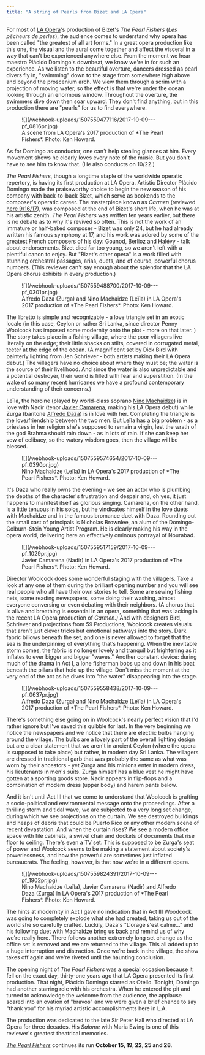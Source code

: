 ```yaml
---
title: "A string of Pearls from Bizet and LA Opera"
---
```


For most of [LA Opera](/scene/companies/los-angeles-opera/)'s production of Bizet's *The Pearl Fishers* (*Les pêcheurs de perles*), the audience comes to understand why opera has been called "the greatest of all art forms." In a great opera production like this one, the visual and the aural come together and affect the visceral in a way that can't be experienced anywhere else. From the moment we hear maestro Plácido Domingo's downbeat, we know we're in for such an experience. As we listen to the beautiful overture, dancers dressed as pearl divers fly in, "swimming" down to the stage from somewhere high above and beyond the proscenium arch. We view them through a scrim with a projection of moving water, so the effect is that we're under the ocean looking through an enormous window. Throughout the overture, the swimmers dive down then soar upward. They don't find anything, but in this production there are "pearls" for us to find everywhere.

<figure data-type="image">
![](/webhook-uploads/1507559477116/2017-10-09---pf_0816pr.jpg)
<figcaption>A scene from LA Opera's 2017 production of *The Pearl Fishers*. Photo: Ken Howard.</figcaption>
</figure>
 
As for Domingo as conductor, one can't help stealing glances at him. Every movement shows he clearly loves every note of the music. But you don't have to see him to know that. (He also conducts on 10/22.)
 
*The Pearl Fishers*, though a longtime staple of the worldwide operatic repertory, is having its first production at LA Opera. Artistic Director Plácido Domingo made the praiseworthy choice to begin the new season of his company with back-to-back Bizet, which serve as bookends to the composer's operatic career. The masterpiece known as *Carmen* (reviewed [here 9/16/17](/la-opera-scores-in-first-half-of-bizet-double-header/)), was composed at the end of Bizet's short life, when he was at his artistic zenith. *The Pearl Fishers* was written ten years earlier, but there is no debate as to why it's revived so often. This is not the work of an immature or half-baked composer - Bizet was only 24, but he had already written his famous symphony at 17, and his work was adored by some of the greatest French composers of his day: Gounod, Berlioz and Halévy - talk about endorsements. Bizet died far too young, so we aren't left with a plentiful canon to enjoy. But "Bizet's other opera" is a work filled with stunning orchestral passages, arias, duets, and of course, powerful chorus numbers. (This reviewer can't say enough about the splendor that the LA Opera chorus exhibits in every production.)

<figure data-type="image">
![](/webhook-uploads/1507559488700/2017-10-09---pf_0301pr.jpg)
<figcaption>Alfredo Daza (Zurga) and Nino Machaidze (Leïla) in LA Opera's 2017 production of *The Pearl Fishers*. Photo: Ken Howard.</figcaption>
</figure>
 
The libretto is simple and recognizable - a love triangle set in an exotic locale (in this case, Ceylon or rather Sri Lanka, since director Penny Woolcock has imposed some modernity onto the plot - more on that later. ) The story takes place in a fishing village, where the poor villagers live literally on the edge; their little shacks on stilts, covered in corrugated metal, teeter at the edge of the ocean. (A magnificent set by Dick Bird with painterly lighting from Jen Schriever - both artists making their LA Opera debut.) The villagers have no choice about where they must be; the water is the source of their livelihood. And since the water is also unpredictable and a potential destroyer, their world is filled with fear and superstition. (In the wake of so many recent hurricanes we have a profound contemporary understanding of their concerns.)
 
Leïla, the heroine (played by world-class soprano [Nino Machaidze](/talking-with-singers-nino-machaidze/)) is in love with Nadir (tenor [Javier Camarena](/scene/people/javier-camarena/), making his LA Opera debut) while Zurga (baritone [Alfredo Daza](/scene/people/alfredo-daza/)) is in love with her. Completing the triangle is the love/friendship between the two men. But Leïla has a big problem - as a priestess in her religion she's supposed to remain a virgin, lest the wrath of the god Brahma should rain down - as in lots of rain. If she can keep her vow of celibacy, so the watery wisdom goes, then the village will be blessed.

<figure data-type="image">
![](/webhook-uploads/1507559574654/2017-10-09---pf_0390pr.jpg)<figcaption>Nino Machaidze (Leïla) in LA Opera's 2017 production of *The Pearl Fishers*. Photo: Ken Howard.</figcaption>
</figure>
 
It's Daza who really owns the evening - we see an actor who is plumbing the depths of the character's frustration and despair and, oh yes, it just happens to manifest itself as glorious singing. Camarena, on the other hand, is a little tenuous in his solos, but he vindicates himself in the love duets with Machaidze and in the famous bromance duet with Daza. Rounding out the small cast of principals is Nicholas Brownlee, an alum of the Domingo-Colburn-Stein Young Artist Program. He is clearly making his way in the opera world, delivering here an effectively ominous portrayal of Nourabad.

<figure data-type="image">
![](/webhook-uploads/1507559517159/2017-10-09---pf_1029pr.jpg)
<figcaption>Javier Camarena (Nadir) in LA Opera's 2017 production of *The Pearl Fishers*. Photo: Ken Howard.</figcaption>
</figure>
 
Director Woolcock does some wonderful staging with the villagers. Take a look at any one of them during the brilliant opening number and you will see real people who all have their own stories to tell. Some are sewing fishing nets, some reading newspapers, some doing their washing, almost everyone conversing or even debating with their neighbors. (A chorus that is alive and breathing is essential in an opera, something that was lacking in the recent LA Opera production of *Carmen.)* And with designers Bird, Schriever and projections from 59 Productions, Woolcock creates visuals that aren’t just clever tricks but emotional pathways into the story. Dark fabric billows beneath the set, and one is never allowed to forget that the sea is the underpinning of everything that’s happening. When the inevitable storm comes, the fabric is no longer lovely and tranquil but frightening as it inflates to ever bigger and bigger "waves." Another constant device: during much of the drama in Act I, a lone fisherman bobs up and down in his boat beneath the pillars that hold up the village. Don't miss the moment at the very end of the act as he dives into "the water" disappearing into the stage.

<figure data-type="image">
![](/webhook-uploads/1507559558438/2017-10-09---pf_0637pr.jpg)
<figcaption>Alfredo Daza (Zurga) and Nino Machaidze (Leïla) in LA Opera's 2017 production of *The Pearl Fishers*. Photo: Ken Howard.</figcaption>
</figure>
 
There's something else going on in Woolcock's nearly perfect vision that I'd rather ignore but I've saved this quibble for last. In the very beginning we notice the newspapers and we notice that there are electric bulbs hanging around the village. The bulbs are a lovely part of the overall lighting design but are a clear statement that we aren't in ancient Ceylon (where the opera is supposed to take place) but rather, in modern day Sri Lanka. The villagers are dressed in traditional garb that was probably the same as what was worn by their ancestors - yet Zurga and his minions enter in modern dress, his lieutenants in men's suits. Zurga himself has a blue vest he might have gotten at a sporting goods store. Nadir appears in flip-flops and a combination of modern dress (upper body) and harem pants below. 

And it isn't until Act III that we come to understand that Woolcock is grafting a socio-political and environmental message onto the proceedings. After a thrilling storm and tidal wave, we are subjected to a very long set change, during which we see projections on the curtain. We see destroyed buildings and heaps of debris that could be Puerto Rico or any other modern scene of recent devastation. And when the curtain rises? We see a modern office space with file cabinets, a swivel chair and dockets of documents that rise floor to ceiling. There's even a TV set. This is supposed to be Zurga's seat of power and Woolcock seems to be making a statement about society's powerlessness, and how the powerful are sometimes just inflated bureaucrats. The feeling, however, is that now we're in a different opera. 

<figure data-type="image">
![](/webhook-uploads/1507559824391/2017-10-09---pf_1902pr.jpg)
<figcaption>Nino Machaidze (Leïla), Javier Camarena (Nadir) and Alfredo Daza (Zurga) in LA Opera's 2017 production of *The Pearl Fishers*. Photo: Ken Howard.</figcaption>
</figure>

The hints at modernity in Act I gave no indication that in Act III Woodcock was going to completely explode what she had created, taking us out of the world she so carefully crafted. Luckily, Daza's "L'orage s'est calmé…" and his following duet with Machaidze bring us back and remind us of why we're really here. There follows another extremely long set change as the office set is removed and we are returned to the village. This all added up to a huge interruption and distraction. Once we’re back in the village, the show takes off again and we're riveted until the haunting conclusion.
 
The opening night of *The Pearl Fishers* was a special occasion because it fell on the exact day, thirty-one years ago that LA Opera presented its first production. That night, Plácido Domingo starred as Otello. Tonight, Domingo had another starring role with his orchestra. When he entered the pit and turned to acknowledge the welcome from the audience, the applause soared into an ovation of "bravos" and we were given a brief chance to say "thank you" for his myriad artistic accomplishments here in L.A.
 
The production was dedicated to the late Sir Peter Hall who directed at LA Opera for three decades. His *Salome* with Maria Ewing is one of this reviewer's greatest theatrical memories.
 
[*The Pearl Fishers*](https://www.laopera.org/season/1718-Season/pearlfishers/) continues its run **October 15, 19, 22, 25 and 28**.
